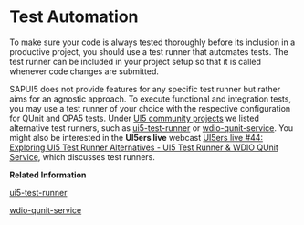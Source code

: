 <!-- loioae448243822448d8ba04b4784f4b09a0 -->

# Test Automation

To make sure your code is always tested thoroughly before its inclusion in a productive project, you should use a test runner that automates tests. The test runner can be included in your project setup so that it is called whenever code changes are submitted.

SAPUI5 does not provide features for any specific test runner but rather aims for an agnostic approach. To execute functional and integration tests, you may use a test runner of your choice with the respective configuration for QUnit and OPA5 tests. Under [UI5 community projects](https://bestofui5.org/#/packages?tokens=testing:tag) we listed alternative test runners, such as [ui5-test-runner](https://github.com/ArnaudBuchholz/ui5-test-runner) or [wdio-qunit-service](https://github.com/mauriciolauffer/wdio-qunit-service). You might also be interested in the **UI5ers live** webcast [UI5ers live \#44: Exploring UI5 Test Runner Alternatives - UI5 Test Runner & WDIO QUnit Service](https://youtu.be/9yKep9YmYS4), which discusses test runners.

**Related Information**  


[ui5-test-runner](https://github.com/ArnaudBuchholz/ui5-test-runner)

[wdio-qunit-service](https://github.com/github.com/mauriciolauffer/wdio-qunit-service)

